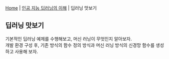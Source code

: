 [Home](./../../README.md) | [인공 지능 딥러닝의 이해](./../README.md) | 딥러닝 맛보기

## 딥러닝 맛보기

기본적인 딥러닝 예제를 수행해보고, 머신 러닝이 무엇인지 알아보자.  
개발 환경 구성 후, 기존 방식의 함수 정의 방식과 머신 러닝 방식의 신경망 함수를 생성하고 사용해 보자.
